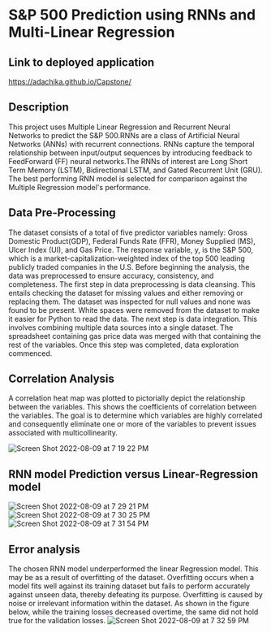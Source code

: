 # S&P 500 Prediction using RNNs and Multi-Linear Regression

## Link to deployed application
https://adachika.github.io/Capstone/

## Description
This project uses Multiple Linear Regression and Recurrent Neural Networks to predict the S&amp;P 500.RNNs are a class of Artificial  Neural Networks (ANNs) with recurrent connections. RNNs capture the temporal relationship between input/output sequences by introducing feedback to FeedForward (FF) neural networks.The RNNs of interest are Long Short Term Memory (LSTM), Bidirectional LSTM, and Gated Recurrent Unit (GRU). The best performing RNN model is selected for comparison against the Multiple Regression model's performance.

## Data Pre-Processing
The dataset consists of a total of five predictor variables namely: Gross Domestic Product(GDP), Federal Funds Rate (FFR), Money Supplied (MS), Ulcer Index (UI), and Gas Price. The response variable, y, is the S&P 500, which is a market-capitalization-weighted index of the top 500 leading publicly traded companies in the U.S. 
Before beginning the analysis, the data was preprocessed to ensure accuracy, consistency, and completeness. The first step in data preprocessing  is data cleansing. This entails checking the dataset for missing values and either removing or replacing them. The dataset was inspected for null values and none was found to be present. White spaces were removed from the dataset to make it easier for Python to read the data. The next step is data integration. This involves combining multiple data sources into a single dataset. The spreadsheet containing gas price data was merged with that containing the rest of the variables. Once this step was completed, data exploration commenced.

## Correlation Analysis
A correlation heat map was plotted to pictorially depict the relationship between the variables. This shows the coefficients of  correlation between the variables. The goal is to determine which variables are highly correlated and consequently eliminate one or more of the variables to prevent issues associated with multicollinearity.

![Screen Shot 2022-08-09 at 7 19 22 PM](https://user-images.githubusercontent.com/60199900/183778925-e267cb0f-fc88-421f-96ae-51aa7776de78.png)

## RNN model Prediction versus Linear-Regression model
![Screen Shot 2022-08-09 at 7 29 21 PM](https://user-images.githubusercontent.com/60199900/183779003-b439e529-ce36-4cb2-84a8-b3df12561bf5.png)
![Screen Shot 2022-08-09 at 7 30 25 PM](https://user-images.githubusercontent.com/60199900/183779099-3f09f311-446e-4976-8a9c-d955b312f6a0.png)
![Screen Shot 2022-08-09 at 7 31 54 PM](https://user-images.githubusercontent.com/60199900/183779238-bc15c6e2-4dad-4cc1-8130-762528e3eceb.png)

## Error analysis
The chosen RNN model underperformed the linear Regression model. This may be as a result of overfitting of the dataset. Overfitting occurs when a model fits well against its training dataset but fails to perform accurately against unseen data, thereby defeating its purpose. Overfitting is caused by noise or irrelevant information within the dataset.  As shown in the figure below, while the training losses decreased overtime, the same did not hold true for the validation losses. 
![Screen Shot 2022-08-09 at 7 32 59 PM](https://user-images.githubusercontent.com/60199900/183779334-e39ad229-68ba-43f4-b1c1-efcd4f605cc9.png)
